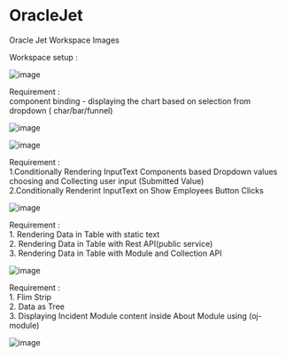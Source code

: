 # OracleJet
Oracle Jet Workspace Images

Workspace setup : 

![image](https://user-images.githubusercontent.com/73457097/97136189-774d4880-1778-11eb-9f54-5faedbe879fd.png)

Requirement :<br/> component binding - displaying the chart based on selection from dropdown ( char/bar/funnel)

![image](https://user-images.githubusercontent.com/73457097/97135867-9dbeb400-1777-11eb-80a8-134db30b1d21.png)


![image](https://user-images.githubusercontent.com/73457097/97135895-b7f89200-1777-11eb-8c8c-19991dc2833c.png)

Requirement :<br/> 1.Conditionally Rendering InputText Components based Dropdown values choosing and Collecting user input (Submitted Value)<br/>
              2.Conditionally Renderint InputText on Show Employees Button Clicks<br/>

![image](https://user-images.githubusercontent.com/73457097/97135963-d9f21480-1777-11eb-9986-61c474f11356.png)

Requirement : <br/>1. Rendering Data in Table with static text <br/>
              2. Rendering Data in Table with Rest API(public service)<br/>
              3. Rendering Data in Table with Module and Collection API<br/>

![image](https://user-images.githubusercontent.com/73457097/97136033-01e17800-1778-11eb-9883-8b11a219a837.png)


Requirement : <br/> 1. Flim Strip<br/>
              2. Data as Tree<br/>
              3. Displaying Incident Module content inside About Module using (oj-module)<br/>

![image](https://user-images.githubusercontent.com/73457097/97136049-0c9c0d00-1778-11eb-840d-a57ac622cee4.png)
